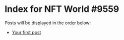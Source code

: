 # Index for NFT World #9559
Posts will be displayed in the order below:

- [Your first post](./001-first.md)

